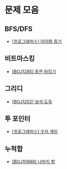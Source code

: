 # 문제 모음
## BFS/DFS
- [[프로그래머스] 아이템 줍기](PM_아이템줍기.md)

## 비트마스킹
- [[BOJ1285] 동전 뒤집기](BOJ1285.md)

## 그리디
- [[BOJ1202] 보석 도둑](BOJ1202.md)

## 투 포인터
- [[프로그래머스] 숫자 게임](PM_숫자게임.md)

## 누적합
- [[BOJ10986] 나머지 합](BOJ10986.md)